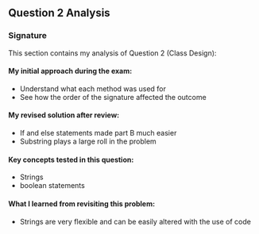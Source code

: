 ## Question 2 Analysis
### Signature

This section contains my analysis of Question 2 (Class Design):

#### My initial approach during the exam:
- Understand what each method was used for
- See how the order of the signature affected the outcome
  
#### My revised solution after review:
- If and else statements made part B much easier
- Substring plays a large roll in the problem
  
#### Key concepts tested in this question:
- Strings
- boolean statements
  
#### What I learned from revisiting this problem:
- Strings are very flexible and can be easily altered with the use of code
